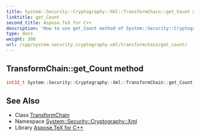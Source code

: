 ```yaml
---
title: System::Security::Cryptography::Xml::TransformChain::get_Count method
linktitle: get_Count
second_title: Aspose.TeX for C++
description: 'How to use get_Count method of System::Security::Cryptography::Xml::TransformChain class in C++.'
type: docs
weight: 300
url: /cpp/system.security.cryptography.xml/transformchain/get_count/
---
```

## TransformChain::get_Count method




```cpp
int32_t System::Security::Cryptography::Xml::TransformChain::get_Count()
```

## See Also

* Class [TransformChain](../)
* Namespace [System::Security::Cryptography::Xml](../../)
* Library [Aspose.TeX for C++](../../../)
